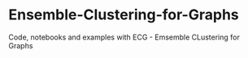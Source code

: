 # Ensemble-Clustering-for-Graphs
Code, notebooks and examples with ECG - Emsemble CLustering for Graphs
